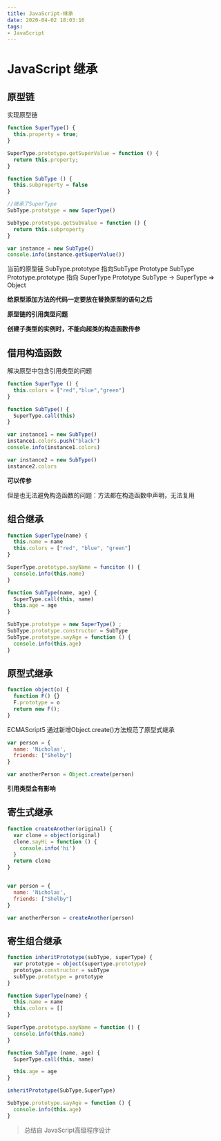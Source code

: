```yaml
---
title: JavaScript-继承
date: 2020-04-02 18:03:16
tags:
- JavaScript
---
```


# JavaScript 继承

## 原型链

实现原型链

``` JavaScript
function SuperType() {
  this.property = true;
}

SuperType.prototype.getSuperValue = function () {
  return this.property;
}

function SubType () {
  this.subproperty = false
}

//继承了SuperType
SubType.prototype = new SuperType()

SubType.prototype.getSubValue = function () {
  return this.subproperty
}

var instance = new SubType()
console.info(instance.getSuperValue())
```

当前的原型链
SubType.prototype 指向SubType Prototype
SubType Prototype.prototype 指向 SuperType Prototype
SubType -> SuperType => Object

**给原型添加方法的代码一定要放在替换原型的语句之后**

**原型链的引用类型问题**

**创建子类型的实例时，不能向超类的构造函数传参**

## 借用构造函数
解决原型中包含引用类型的问题

``` JavaScript
function SuperType () {
  this.colors = ["red","blue","green"]
}

function SubType() {
  SuperType.call(this)
}

var instance1 = new SubType()
instance1.colors.push("black")
console.info(instance1.colors)

var instance2 = new SubType()
instance2.colors
```

**可以传参**

但是也无法避免构造函数的问题：方法都在构造函数中声明，无法复用

## 组合继承

``` JavaScript
function SuperType(name) {
  this.name = name
  this.colors = ["red", "blue", "green"]
}

SuperType.prototype.sayName = funciton () {
  console.info(this.name)
}

function SubType(name, age) {
  SuperType.call(this, name)
  this.age = age
}

SubType.prototype = new SuperType() ;
SubType.prototype.constructor = SubType
SubType.prototype.sayAge = function () {
  console.info(this.age)
}


```

## 原型式继承

``` JavaScript
function object(o) {
  function F() {}
  F.prototype = o
  return new F();
}
```

ECMAScript5 通过新增Object.create()方法规范了原型式继承

``` JavaScript
var person = {
  name: 'Nicholas',
  friends: ["Shelby"]
}

var anotherPerson = Object.create(person)
```

**引用类型会有影响**

## 寄生式继承

``` JavaScript
function createAnother(original) {
  var clone = object(original)
  clone.sayHi = function () {
    console.info('hi')
  }
  return clone
}


var person = {
  name: 'Nicholas',
  friends: ["Shelby"]
}

var anotherPerson = createAnother(person)

```


## 寄生组合继承

``` JavaScript
function inheritPrototype(subType, superType) {
  var prototype = object(supertype.prototype)
  prototype.constructor = subType
  subType.prototype = prototype
}

function SuperType(name) {
  this.name = name
  this.colors = []
}

SuperType.prototype.sayName = function () {
  console.info(this.name)
}

function SubType (name, age) {
  SuperType.call(this, name)

  this.age = age
}

inheritPrototype(SubType,SuperType)

SubType.prototype.sayAge = function () {
  console.info(this.age)
}
```


> 总结自 JavaScript高级程序设计
